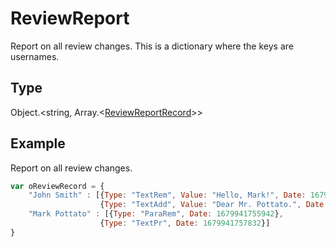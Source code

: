 # ReviewReport

Report on all review changes.
This is a dictionary where the keys are usernames.

## Type

Object.<string, Array.\<[ReviewReportRecord](../../Enumeration/ReviewReportRecord.md)>>



## Example

Report on all review changes.

```javascript
var oReviewRecord = {
	"John Smith" : [{Type: "TextRem", Value: "Hello, Mark!", Date: 1679941734161},
					{Type: "TextAdd", Value: "Dear Mr. Pottato.", Date: 1679941736189}],
	"Mark Pottato" : [{Type: "ParaRem", Date: 1679941755942},
					{Type: "TextPr", Date: 1679941757832}]
}
```
